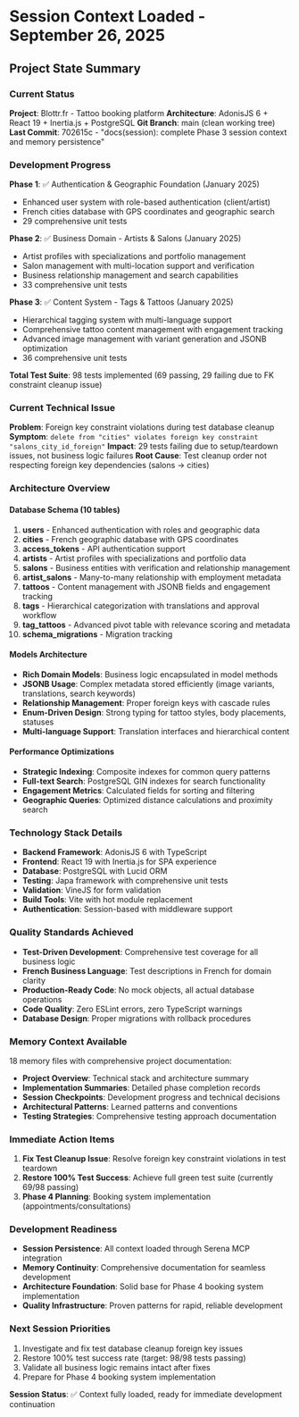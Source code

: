 # Session Context Loaded - September 26, 2025

## Project State Summary

### Current Status

**Project**: Blottr.fr - Tattoo booking platform
**Architecture**: AdonisJS 6 + React 19 + Inertia.js + PostgreSQL
**Git Branch**: main (clean working tree)
**Last Commit**: 702615c - "docs(session): complete Phase 3 session context and memory persistence"

### Development Progress

**Phase 1**: ✅ Authentication & Geographic Foundation (January 2025)

- Enhanced user system with role-based authentication (client/artist)
- French cities database with GPS coordinates and geographic search
- 29 comprehensive unit tests

**Phase 2**: ✅ Business Domain - Artists & Salons (January 2025)

- Artist profiles with specializations and portfolio management
- Salon management with multi-location support and verification
- Business relationship management and search capabilities
- 33 comprehensive unit tests

**Phase 3**: ✅ Content System - Tags & Tattoos (January 2025)

- Hierarchical tagging system with multi-language support
- Comprehensive tattoo content management with engagement tracking
- Advanced image management with variant generation and JSONB optimization
- 36 comprehensive unit tests

**Total Test Suite**: 98 tests implemented (69 passing, 29 failing due to FK constraint cleanup issue)

### Current Technical Issue

**Problem**: Foreign key constraint violations during test database cleanup
**Symptom**: `delete from "cities" violates foreign key constraint "salons_city_id_foreign"`
**Impact**: 29 tests failing due to setup/teardown issues, not business logic failures
**Root Cause**: Test cleanup order not respecting foreign key dependencies (salons → cities)

### Architecture Overview

#### Database Schema (10 tables)

1. **users** - Enhanced authentication with roles and geographic data
2. **cities** - French geographic database with GPS coordinates
3. **access_tokens** - API authentication support
4. **artists** - Artist profiles with specializations and portfolio data
5. **salons** - Business entities with verification and relationship management
6. **artist_salons** - Many-to-many relationship with employment metadata
7. **tattoos** - Content management with JSONB fields and engagement tracking
8. **tags** - Hierarchical categorization with translations and approval workflow
9. **tag_tattoos** - Advanced pivot table with relevance scoring and metadata
10. **schema_migrations** - Migration tracking

#### Models Architecture

- **Rich Domain Models**: Business logic encapsulated in model methods
- **JSONB Usage**: Complex metadata stored efficiently (image variants, translations, search keywords)
- **Relationship Management**: Proper foreign keys with cascade rules
- **Enum-Driven Design**: Strong typing for tattoo styles, body placements, statuses
- **Multi-language Support**: Translation interfaces and hierarchical content

#### Performance Optimizations

- **Strategic Indexing**: Composite indexes for common query patterns
- **Full-text Search**: PostgreSQL GIN indexes for search functionality
- **Engagement Metrics**: Calculated fields for sorting and filtering
- **Geographic Queries**: Optimized distance calculations and proximity search

### Technology Stack Details

- **Backend Framework**: AdonisJS 6 with TypeScript
- **Frontend**: React 19 with Inertia.js for SPA experience
- **Database**: PostgreSQL with Lucid ORM
- **Testing**: Japa framework with comprehensive unit tests
- **Validation**: VineJS for form validation
- **Build Tools**: Vite with hot module replacement
- **Authentication**: Session-based with middleware support

### Quality Standards Achieved

- **Test-Driven Development**: Comprehensive test coverage for all business logic
- **French Business Language**: Test descriptions in French for domain clarity
- **Production-Ready Code**: No mock objects, all actual database operations
- **Code Quality**: Zero ESLint errors, zero TypeScript warnings
- **Database Design**: Proper migrations with rollback procedures

### Memory Context Available

18 memory files with comprehensive project documentation:

- **Project Overview**: Technical stack and architecture summary
- **Implementation Summaries**: Detailed phase completion records
- **Session Checkpoints**: Development progress and technical decisions
- **Architectural Patterns**: Learned patterns and conventions
- **Testing Strategies**: Comprehensive testing approach documentation

### Immediate Action Items

1. **Fix Test Cleanup Issue**: Resolve foreign key constraint violations in test teardown
2. **Restore 100% Test Success**: Achieve full green test suite (currently 69/98 passing)
3. **Phase 4 Planning**: Booking system implementation (appointments/consultations)

### Development Readiness

- **Session Persistence**: All context loaded through Serena MCP integration
- **Memory Continuity**: Comprehensive documentation for seamless development
- **Architecture Foundation**: Solid base for Phase 4 booking system implementation
- **Quality Infrastructure**: Proven patterns for rapid, reliable development

### Next Session Priorities

1. Investigate and fix test database cleanup foreign key issues
2. Restore 100% test success rate (target: 98/98 tests passing)
3. Validate all business logic remains intact after fixes
4. Prepare for Phase 4 booking system implementation

**Session Status**: ✅ Context fully loaded, ready for immediate development continuation
